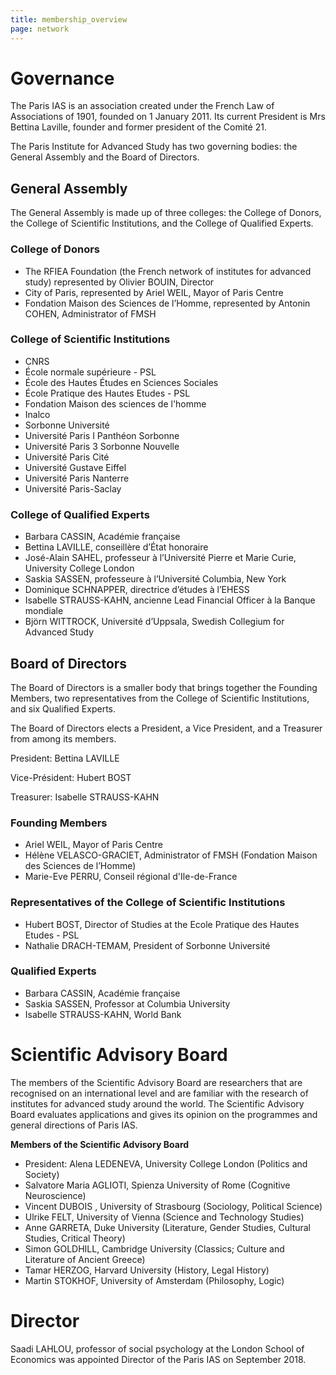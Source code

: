 ```yaml
---
title: membership_overview
page: network
---
```

# Governance

The Paris IAS is an association created under the French Law of Associations of 1901, founded on 1 January 2011. Its current President is Mrs Bettina Laville, founder and former president of the Comité 21.

The Paris Institute for Advanced Study has two governing bodies: the General Assembly and the Board of Directors.



## General Assembly

The General Assembly is made up of three colleges: the College of Donors, the College of Scientific Institutions, and the College of Qualified Experts.

### College of Donors

* The RFIEA Foundation (the French network of institutes for advanced study) represented by Olivier BOUIN, Director
* City of Paris, represented by Ariel WEIL, Mayor of Paris Centre
* Fondation Maison des  Sciences de l’Homme, represented by Antonin COHEN, Administrator of FMSH 



### College of Scientific Institutions

* CNRS
* École normale supérieure - PSL
* École des Hautes Études en Sciences Sociales
* École Pratique des Hautes Etudes - PSL
* Fondation Maison des sciences de l'homme
* Inalco
* Sorbonne Université
* Université Paris I Panthéon Sorbonne
* Université Paris 3 Sorbonne Nouvelle
* Université Paris Cité
* Université Gustave Eiffel
* Université Paris Nanterre
* Université Paris-Saclay



### College of Qualified Experts

* Barbara CASSIN, Académie française
* Bettina LAVILLE, conseillère d’État honoraire
* José-Alain SAHEL, professeur  à l’Université Pierre et Marie Curie, University College London
* Saskia SASSEN, professeure à l’Université Columbia, New York
* Dominique SCHNAPPER, directrice d’études à l’EHESS
* Isabelle STRAUSS-KAHN, ancienne Lead Financial Officer à la Banque mondiale
* Björn WITTROCK, Université d’Uppsala, Swedish Collegium for Advanced Study



## Board of Directors

The Board of Directors is a smaller body that brings together the Founding Members, two representatives from the College of Scientific Institutions, and six Qualified Experts. 

The Board of Directors elects a President, a Vice President, and a Treasurer from among its members.



President: Bettina LAVILLE

Vice-Président: Hubert BOST

Treasurer: Isabelle STRAUSS-KAHN



### Founding Members

* Ariel WEIL, Mayor of Paris Centre
* Hélène VELASCO-GRACIET, Administrator of FMSH (Fondation Maison des  Sciences de l’Homme)
* Marie-Eve PERRU, Conseil régional d'Ile-de-France



### Representatives of the College of Scientific Institutions

* Hubert BOST, Director of Studies at the Ecole Pratique des Hautes Etudes - PSL
* Nathalie DRACH-TEMAM, President of Sorbonne Université



### Qualified Experts

* Barbara CASSIN, Académie française
* Saskia SASSEN, Professor at Columbia University
* Isabelle STRAUSS-KAHN, World Bank



# Scientific Advisory Board

The members of the Scientific Advisory Board are researchers that are recognised on an international level and are familiar with the research of institutes for advanced study around the world. The Scientific Advisory Board evaluates applications and gives its opinion on the programmes and general directions of Paris IAS.

**Members of the Scientific Advisory Board**

* President: Alena LEDENEVA, University College London (Politics and Society)
* Salvatore Maria AGLIOTI, Spienza University of Rome (Cognitive Neuroscience)
* Vincent DUBOIS , University of Strasbourg (Sociology, Political Science)
* Ulrike FELT, University of Vienna (Science and Technology Studies)
* Anne GARRETA, Duke University (Literature, Gender Studies, Cultural Studies, Critical Theory)
* Simon GOLDHILL, Cambridge University (Classics; Culture and Literature of Ancient Greece)
* Tamar HERZOG, Harvard University (History, Legal History)
* Martin STOKHOF, University of Amsterdam (Philosophy, Logic)



# Director

Saadi LAHLOU, professor of social psychology at the London School of Economics was appointed Director of the Paris IAS on September 2018.